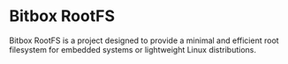 # Bitbox RootFS

Bitbox RootFS is a project designed to provide a minimal and efficient root filesystem for embedded systems or lightweight Linux distributions.
